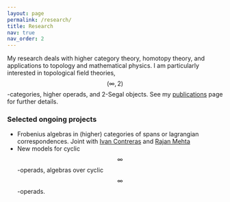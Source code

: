 ```yaml
---
layout: page
permalink: /research/
title: Research
nav: true
nav_order: 2
---
```


My research deals with higher category theory, homotopy theory, and applications to topology and mathematical physics. I am particularly interested in topological field theories, $$(\infty,2)$$-categories, higher operads, and 2-Segal objects. See my [publications]({{site.url}}/publications/) page for further details. 

### Selected ongoing projects
 
- Frobenius algebras in (higher) categories of spans or lagrangian correspondences. Joint with [Ivan Contreras](https://icontreraspalacios.people.amherst.edu/) and [Rajan Mehta](https://www.smith.edu/people/rajan-mehta)
- New models for cyclic $$\infty$$-operads, algebras over cyclic $$\infty$$-operads. 




